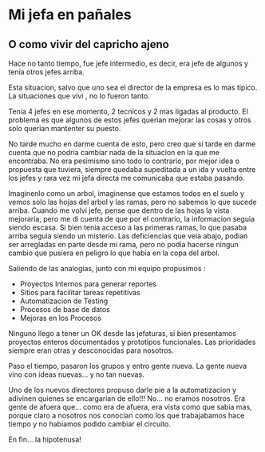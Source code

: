 # Mi jefa en pañales
## O como vivir del capricho ajeno

<p>Hace no tanto tiempo, fue jefe intermedio, es decir, era jefe de algunos y tenia otros jefes arriba.&nbsp;</p>

<p>Esta situacion, salvo que uno sea el director de la empresa es lo mas tipico. La situaciones que vivi , no lo fueron tanto.</p>

<p>Tenia 4 jefes en ese momento, 2 tecnicos y 2 mas ligadas al producto. El problema es que algunos de estos jefes querian mejorar las cosas y otros solo querian mantenter su puesto.&nbsp;</p>

<p>No tarde mucho en darme cuenta de esto, pero creo que si tarde en darme cuenta que no podria cambiar nada de la situacion en la que me encontraba. No era pesimismo sino todo lo contrario, por mejor idea o propuesta que tuviera, siempre quedaba supeditada a un ida y vuelta entre los jefes y rara vez mi jefa directa me comunicaba que estaba pasando.&nbsp;</p>

<p>Imaginenlo como un arbol, imaginense que estamos todos en el suelo y vemos solo las hojas del arbol y las ramas, pero no sabemos lo que sucede arriba. Cuando me volvi jefe, pense que dentro de las hojas la vista mejoraria, pero me di cuenta de que por el contrario, la informacion seguia siendo escasa. Si bien tenia acceso a las primeras ramas, lo que pasaba arriba seguia siendo un misterio. Las deficiencias que veia abajo, podian ser arregladas en parte desde mi rama, pero no podia hacerse ningun cambio que pusiera en peligro lo que habia en la copa del arbol.</p>

<p>Saliendo de las analogias, junto con mi equipo propusimos :</p>

<ul>
	<li>Proyectos Internos para generar reportes</li>
	<li>Sitios para facilitar tareas repetitivas</li>
	<li>Automatizacion de Testing</li>
	<li>Procesos de base de datos</li>
	<li>Mejoras en los Procesos</li>
</ul>

<p>Ninguno llego a tener un OK desde las jefaturas, si bien presentamos proyectos enteros documentados y prototipos funcionales. Las prioridades siempre eran otras y desconocidas para nosotros.&nbsp;</p>

<p>Paso el tiempo, pasaron los grupos y entro gente nueva. La gente nueva vino con ideas nuevas... y no tan nuevas.</p>

<p>Uno de los nuevos directores propuso darle pie a la automatizacion y adivinen quienes se encargarian de ello!!! No... no eramos nosotros. Era gente de afuera que... como era de afuera, era vista como que sabia mas, porque claro a nosotros nos conocian como los que trabajabamos hace tiempo y no habiamos podido cambiar el circuito.&nbsp;</p>

<p>En fin... la hipotenusa!</p>
